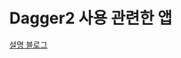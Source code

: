 # Dagger2 사용 관련한 앱

[설명 블로그](https://sangcomz.tistory.com/entry/Dagger2-feat-Android-Developer-Codelab)
